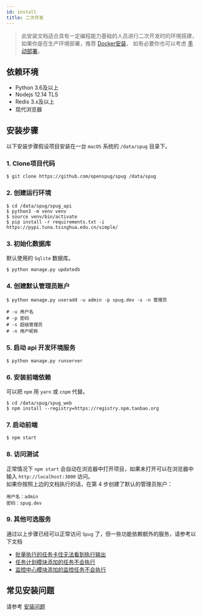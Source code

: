 ```yaml
---
id: install
title: 二次开发
---
```


> 此安装文档适合具有一定编程能力基础的人员进行二次开发时的环境搭建，如果你是在生产环境部署，推荐 [Docker安装](/docs/install-docker)，
> 如有必要你也可以考虑 [手动部署](/docs/deploy-product/)。

## 依赖环境

- Python 3.6及以上
- Nodejs 12.14 TLS
- Redis 3.x及以上
- 现代浏览器

## 安装步骤
以下安装步骤假设项目安装在一台 `macOS` 系统的 `/data/spug` 目录下。

### 1. Clone项目代码

```shell script
$ git clone https://github.com/openspug/spug /data/spug
```

### 2. 创建运行环境
```shell script
$ cd /data/spug/spug_api
$ python3 -m venv venv
$ source venv/bin/activate
$ pip install -r requirements.txt -i https://pypi.tuna.tsinghua.edu.cn/simple/
```

### 3. 初始化数据库
默认使用的 `Sqlite` 数据库。
```shell script
$ python manage.py updatedb
````
### 4. 创建默认管理员账户
```shell script
$ python manage.py useradd -u admin -p spug.dev -s -n 管理员

# -u 用户名
# -p 密码
# -s 超级管理员
# -n 用户昵称
```

### 5. 启动 api 开发环境服务
```shell script
$ python manage.py runserver
```

### 6. 安装前端依赖
可以把 `npm` 用 `yarn` 或 `cnpm` 代替。
```shell script
$ cd /data/spug/spug_web
$ npm install --registry=https://registry.npm.taobao.org
```

### 7. 启动前端
```shell script
$ npm start
```

### 8. 访问测试
正常情况下 `npm start` 会自动在浏览器中打开项目，如果未打开可以在浏览器中输入 `http://localhost:3000` 访问。  
如果你按照上边的文档执行的话，在第 4 步创建了默认的管理员账户：  
```
用户名：admin  
密码：spug.dev
```

### 9. 其他可选服务
通过以上步骤已经可以正常访问 `Spug` 了，但一些功能依赖额外的服务，请参考以下文档
- [批量执行的任务卡住无法看到执行输出](/docs/install-error#%E6%89%B9%E9%87%8F%E6%89%A7%E8%A1%8C%E7%9A%84%E4%BB%BB%E5%8A%A1%E5%8D%A1%E4%BD%8F%E6%97%A0%E6%B3%95%E7%9C%8B%E5%88%B0%E6%89%A7%E8%A1%8C%E8%BE%93%E5%87%BA)
- [任务计划模块添加的任务不会执行](/docs/install-error#%E4%BB%BB%E5%8A%A1%E8%AE%A1%E5%88%92%E6%A8%A1%E5%9D%97%E6%B7%BB%E5%8A%A0%E7%9A%84%E4%BB%BB%E5%8A%A1%E4%B8%8D%E4%BC%9A%E6%89%A7%E8%A1%8C)
- [监控中心模块添加的监控任务不会执行](/docs/install-error#%E7%9B%91%E6%8E%A7%E4%B8%AD%E5%BF%83%E6%A8%A1%E5%9D%97%E6%B7%BB%E5%8A%A0%E7%9A%84%E7%9B%91%E6%8E%A7%E4%BB%BB%E5%8A%A1%E4%B8%8D%E4%BC%9A%E6%89%A7%E8%A1%8C)
## 常见安装问题
请参考 [安装问题](/docs/install-error)
